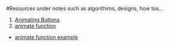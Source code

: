 #Resources under notes such as algorithims, designs, how tos...

1. [Animating Buttons](https://www.w3schools.com/howto/howto_css_animate_buttons.asp)
2. [animate function](http://api.jquery.com/animate/)
  - [animate function example](http://jsfiddle.net/h6jg4/2/)
